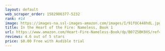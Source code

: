 ```yaml
---
layout: default 
﻿web_scraper_order: 1582906377-5232
rank: #14
image: https://images-na.ssl-images-amazon.com/images/I/91fOC448hdL.jpg
title: In the Heart of the Fire: Nameless, Book 1
url: https://www.amazon.com/Heart-Fire-Nameless-Book/dp/B07Z5BK9XS/ref=zg_mw_audible_14?_encoding=UTF8&psc=1&refRID=VQVVVPNRQFD2M3VKYXDG
reviews: 4.6 out of 5 stars
price: $0.00 Free with Audible trial
---
```

